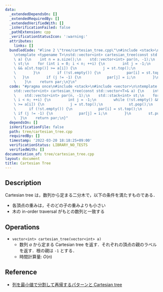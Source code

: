 ```yaml
---
data:
  _extendedDependsOn: []
  _extendedRequiredBy: []
  _extendedVerifiedWith: []
  _isVerificationFailed: false
  _pathExtension: cpp
  _verificationStatusIcon: ':warning:'
  attributes:
    links: []
  bundledCode: "#line 2 \"tree/cartesian_tree.cpp\"\n#include <stack>\n#include <vector>\n\
    \ntemplate <typename T>\nstd::vector<int> cartesian_tree(const std::vector<T>&\
    \ a) {\n    int n = a.size();\n    std::vector<int> par(n, -1);\n    std::stack<int>\
    \ st;\n    for (int i = 0; i < n; ++i) {\n        int j = -1;\n        while (!st.empty()\
    \ && a[st.top()] >= a[i]) {\n            j = st.top();\n            st.pop();\n\
    \        }\n        if (!st.empty()) {\n            par[i] = st.top();\n     \
    \   }\n        if (j != -1) {\n            par[j] = i;\n        }\n        st.push(i);\n\
    \    }\n    return par;\n}\n"
  code: "#pragma once\n#include <stack>\n#include <vector>\n\ntemplate <typename T>\n\
    std::vector<int> cartesian_tree(const std::vector<T>& a) {\n    int n = a.size();\n\
    \    std::vector<int> par(n, -1);\n    std::stack<int> st;\n    for (int i = 0;\
    \ i < n; ++i) {\n        int j = -1;\n        while (!st.empty() && a[st.top()]\
    \ >= a[i]) {\n            j = st.top();\n            st.pop();\n        }\n  \
    \      if (!st.empty()) {\n            par[i] = st.top();\n        }\n       \
    \ if (j != -1) {\n            par[j] = i;\n        }\n        st.push(i);\n  \
    \  }\n    return par;\n}"
  dependsOn: []
  isVerificationFile: false
  path: tree/cartesian_tree.cpp
  requiredBy: []
  timestamp: '2022-03-20 18:18:25+09:00'
  verificationStatus: LIBRARY_NO_TESTS
  verifiedWith: []
documentation_of: tree/cartesian_tree.cpp
layout: document
title: Cartesian Tree
---
```


## Description

Cartesian tree は，数列から定まる二分木で，以下の条件を満たすものである．
- 各頂点の重みは，そのどの子の重みよりも小さい
- 木の in-order traversal がもとの数列と一致する

## Operations

- `vector<int> cartesian_tree(vector<int> a)`
    - 数列 $a$ から定まる Cartesian tree を返す．それぞれの頂点の親のラベルを返す．根の親は `-1` とする．
    - 時間計算量: $O(n)$

## Reference

- [列を最小値で分割して再帰するパターンと Cartesian tree](https://kmyk.github.io/blog/blog/2020/07/27/recursion-on-cartesian-tree/)